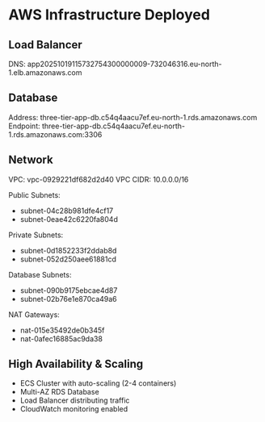 ﻿# AWS Infrastructure Deployed

## Load Balancer
DNS: app20251019115732754300000009-732046316.eu-north-1.elb.amazonaws.com

## Database
Address: three-tier-app-db.c54q4aacu7ef.eu-north-1.rds.amazonaws.com
Endpoint: three-tier-app-db.c54q4aacu7ef.eu-north-1.rds.amazonaws.com:3306

## Network
VPC: vpc-0929221df682d2d40
VPC CIDR: 10.0.0.0/16

Public Subnets:
- subnet-04c28b981dfe4cf17
- subnet-0eae42c6220fa804d

Private Subnets:
- subnet-0d1852233f2ddab8d
- subnet-052d250aee61881cd

Database Subnets:
- subnet-090b9175ebcae4d87
- subnet-02b76e1e870ca49a6

NAT Gateways:
- nat-015e35492de0b345f
- nat-0afec16885ac9da38

## High Availability & Scaling
- ECS Cluster with auto-scaling (2-4 containers)
- Multi-AZ RDS Database
- Load Balancer distributing traffic
- CloudWatch monitoring enabled
